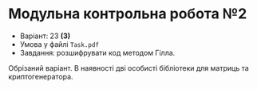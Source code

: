 # Модульна контрольна робота №2

- Варіант: 23 **(3)**
- Умова у файлі `Task.pdf`
- Завдання: розшифрувати код методом Гілла.

Обрізаний варіант. В наявності дві особисті бібліотеки для матриць та криптогенератора.